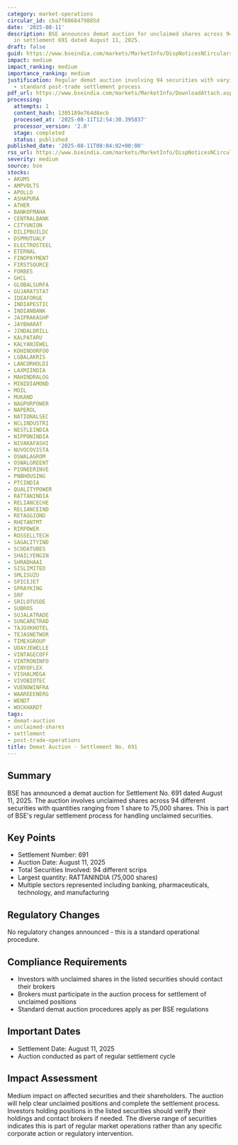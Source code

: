 ```yaml
---
category: market-operations
circular_id: cba7f8868479885d
date: '2025-08-11'
description: BSE announces demat auction for unclaimed shares across 94 securities
  in settlement 691 dated August 11, 2025.
draft: false
guid: https://www.bseindia.com/markets/MarketInfo/DispNoticesNCirculars.aspx?Noticeid={C98CD415-4A85-4E95-A309-CE123BA6CB87}&noticeno=20250811-9&dt=08/11/2025&icount=9&totcount=42&flag=0
impact: medium
impact_ranking: medium
importance_ranking: medium
justification: Regular demat auction involving 94 securities with varying quantities
  - standard post-trade settlement process
pdf_url: https://www.bseindia.com/markets/MarketInfo/DownloadAttach.aspx?id=20250811-9&attachedId=3debf4ae-cd95-40c3-b970-b648c3d31afa
processing:
  attempts: 1
  content_hash: 1305189e764d8ecb
  processed_at: '2025-08-11T12:54:30.395837'
  processor_version: '2.0'
  stage: completed
  status: published
published_date: '2025-08-11T08:04:02+00:00'
rss_url: https://www.bseindia.com/markets/MarketInfo/DispNoticesNCirculars.aspx?Noticeid={C98CD415-4A85-4E95-A309-CE123BA6CB87}&noticeno=20250811-9&dt=08/11/2025&icount=9&totcount=42&flag=0
severity: medium
source: bse
stocks:
- AKUMS
- AMPVOLTS
- APOLLO
- ASHAPURA
- ATHER
- BANKOFMAHA
- CENTRALBANK
- CITYUNION
- DILIPBUILDC
- DSPMUTUALF
- ELECTROSTEEL
- ETERNAL
- FINOPAYMENT
- FIRSTSOURCE
- FORBES
- GHCL
- GLOBALSURFA
- GUJARATSTAT
- IDEAFORGE
- INDIAPESTIC
- INDIANBANK
- JAIPRAKASHP
- JAYBHARAT
- JINDALDRILL
- KALPATARU
- KALYANJEWEL
- KOHINOORFOO
- LGBALAKRIS
- LANCORHOLDI
- LAXMIINDIA
- MAHINDRALOG
- MINIDIAMOND
- MOIL
- MUKAND
- NAGPURPOWER
- NAPEROL
- NATIONALSEC
- NCLINDUSTRI
- NESTLEINDIA
- NIPPONINDIA
- NIVAKAFASHI
- NUVOCOVISTA
- OSWALAGROM
- OSWALGREENT
- PIONEERINVE
- PNBHOUSING
- PTCINDIA
- QUALITYPOWER
- RATTANINDIA
- RELIANCECHE
- RELIANCEIND
- RETAGGIOND
- RHETANTMT
- RIRPOWER
- ROSSELLTECH
- SAGALITYIND
- SCODATUBES
- SHAILYENGIN
- SHRADHAAI
- SISLIMITED
- SMLISUZU
- SPICEJET
- SPRAYKING
- SRF
- SRILOTUSDE
- SUBROS
- SUJALATRADE
- SUNCARETRAD
- TAJGVKHOTEL
- TEJASNETWOR
- TIMEXGROUP
- UDAYJEWELLE
- VINTAGECOFF
- VINTRONINFO
- VINYOFLEX
- VISHALMEGA
- VIVOBIOTEC
- VUENOWINFRA
- WAAREEENERG
- WENDT
- WOCKHARDT
tags:
- demat-auction
- unclaimed-shares
- settlement
- post-trade-operations
title: Demat Auction - Settlement No. 691
---
```


## Summary

BSE has announced a demat auction for Settlement No. 691 dated August 11, 2025. The auction involves unclaimed shares across 94 different securities with quantities ranging from 1 share to 75,000 shares. This is part of BSE's regular settlement process for handling unclaimed securities.

## Key Points

- Settlement Number: 691
- Auction Date: August 11, 2025
- Total Securities Involved: 94 different scrips
- Largest quantity: RATTANINDIA (75,000 shares)
- Multiple sectors represented including banking, pharmaceuticals, technology, and manufacturing

## Regulatory Changes

No regulatory changes announced - this is a standard operational procedure.

## Compliance Requirements

- Investors with unclaimed shares in the listed securities should contact their brokers
- Brokers must participate in the auction process for settlement of unclaimed positions
- Standard demat auction procedures apply as per BSE regulations

## Important Dates

- Settlement Date: August 11, 2025
- Auction conducted as part of regular settlement cycle

## Impact Assessment

Medium impact on affected securities and their shareholders. The auction will help clear unclaimed positions and complete the settlement process. Investors holding positions in the listed securities should verify their holdings and contact brokers if needed. The diverse range of securities indicates this is part of regular market operations rather than any specific corporate action or regulatory intervention.